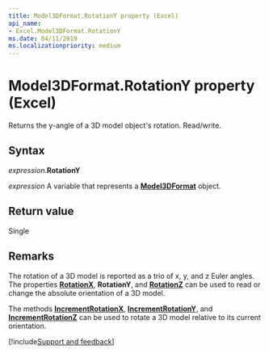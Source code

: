 ```yaml
---
title: Model3DFormat.RotationY property (Excel)
api_name:
- Excel.Model3DFormat.RotationY
ms.date: 04/11/2019
ms.localizationpriority: medium
---
```



# Model3DFormat.RotationY property (Excel)

Returns the y-angle of a 3D model object's rotation. Read/write.

## Syntax

_expression_.**RotationY**

_expression_ A variable that represents a **[Model3DFormat](Excel.Model3DFormat.md)** object.


## Return value

Single

## Remarks

The rotation of a 3D model is reported as a trio of x, y, and z Euler angles. The properties **[RotationX](Excel.Model3DFormat.RotationX.md)**, **RotationY**, and **[RotationZ](Excel.Model3DFormat.RotationZ.md)** can be used to read or change the absolute orientation of a 3D model.  

The methods **[IncrementRotationX](Excel.Model3DFormat.IncrementRotationX.md)**, **[IncrementRotationY](Excel.Model3DFormat.IncrementRotationY.md)**, and **[IncrementRotationZ](Excel.Model3DFormat.IncrementRotationZ.md)** can be used to rotate a 3D model relative to its current orientation.




[!include[Support and feedback](~/includes/feedback-boilerplate.md)]